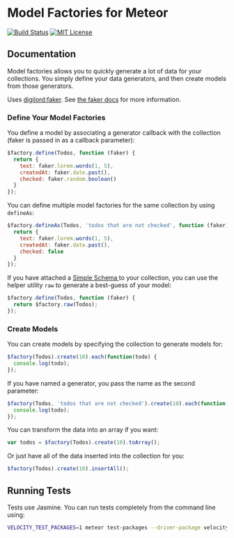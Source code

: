 # Model Factories for Meteor

[![Build Status](https://travis-ci.org/CapsuleCat/MeteorModelFactories.svg?branch=master)](https://travis-ci.org/CapsuleCat/MeteorModelFactories) [![MIT License](https://img.shields.io/badge/license-MIT-blue.svg)](/LICENSE)

## Documentation

Model factories allows you to quickly generate a lot of data for your collections. You simply define your data generators, and then create
models from those generators.

Uses [digilord:faker](https://atmospherejs.com/digilord/faker). See [the faker docs](https://github.com/Marak/faker.js) for more information.

### Define Your Model Factories

You define a model by associating a generator callback with the collection (faker is passed in as a callback parameter):

```js
$factory.define(Todos, function (faker) {
  return {
    text: faker.lorem.words(1, 5),
    createdAt: faker.date.past(),
    checked: faker.random.boolean()
  }
});
```

You can define multiple model factories for the same collection by using `defineAs`:

```js
$factory.defineAs(Todos, 'todos that are not checked', function (faker) {
  return {
    text: faker.lorem.words(1, 5),
    createdAt: faker.date.past(),
    checked: false
  }
});
```

If you have attached a [Simple Schema ](https://github.com/aldeed/meteor-simple-schema) to your collection, you can use the helper utility `raw` to generate a best-guess of your model:

```js
$factory.define(Todos, function (faker) {
  return $factory.raw(Todos);
});
```

### Create Models

You can create models by specifying the collection to generate models for:

```js
$factory(Todos).create(10).each(function(todo) {
  console.log(todo);
});
```

If you have named a generator, you pass the name as the second parameter:

```js
$factory(Todos, 'todos that are not checked').create(10).each(function(todo) {
  console.log(todo);
});
```

You can transform the data into an array if you want:

```js
var todos = $factory(Todos).create(10).toArray();
```

Or just have all of the data inserted into the collection for you:

```js
$factory(Todos).create(10).insertAll();
```

## Running Tests

Tests use Jasmine. You can run tests completely from the command line using:

```sh
VELOCITY_TEST_PACKAGES=1 meteor test-packages --driver-package velocity:html-reporter --velocity ./
```